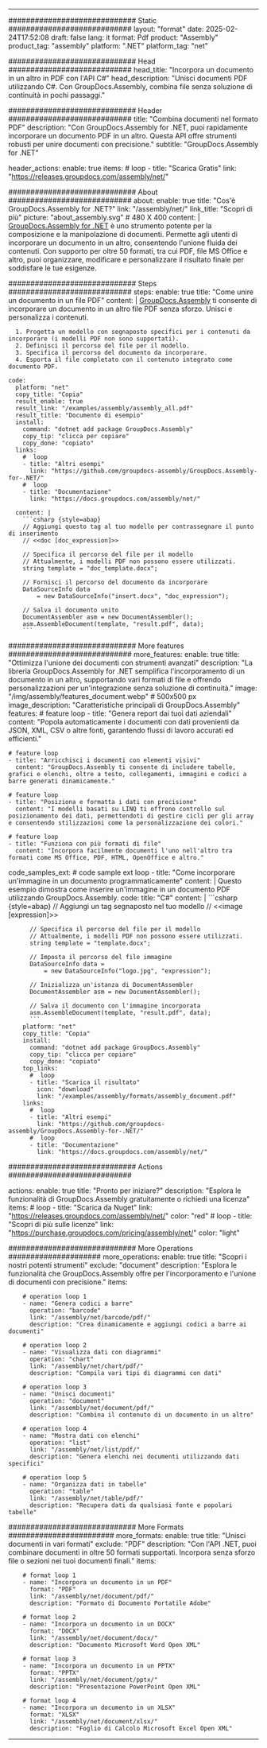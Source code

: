 



---
############################# Static ############################
layout: "format"
date:  2025-02-24T17:52:08
draft: false
lang: it
format: Pdf
product: "Assembly"
product_tag: "assembly"
platform: ".NET"
platform_tag: "net"

############################# Head ############################
head_title: "Incorpora un documento in un altro in PDF con l'API C#"
head_description: "Unisci documenti PDF utilizzando C#. Con GroupDocs.Assembly, combina file senza soluzione di continuità in pochi passaggi."

############################# Header ############################
title: "Combina documenti nel formato PDF" 
description: "Con GroupDocs.Assembly for .NET, puoi rapidamente incorporare un documento PDF in un altro. Questa API offre strumenti robusti per unire documenti con precisione."
subtitle: "GroupDocs.Assembly for .NET" 

header_actions:
  enable: true
  items:
    #  loop
    - title: "Scarica Gratis"
      link: "https://releases.groupdocs.com/assembly/net/"
      
############################# About ############################
about:
    enable: true
    title: "Cos'è GroupDocs.Assembly for .NET?"
    link: "/assembly/net/"
    link_title: "Scopri di più"
    picture: "about_assembly.svg" # 480 X 400
    content: |
       [GroupDocs.Assembly for .NET](/assembly/net/) è uno strumento potente per la composizione e la manipolazione di documenti. Permette agli utenti di incorporare un documento in un altro, consentendo l'unione fluida dei contenuti. Con supporto per oltre 50 formati, tra cui PDF, file MS Office e altro, puoi organizzare, modificare e personalizzare il risultato finale per soddisfare le tue esigenze.

############################# Steps ############################
steps:
    enable: true
    title: "Come unire un documento in un file PDF"
    content: |
      [GroupDocs.Assembly](/assembly/net/) ti consente di incorporare un documento in un altro file PDF senza sforzo. Unisci e personalizza i contenuti.
      
      1. Progetta un modello con segnaposto specifici per i contenuti da incorporare (i modelli PDF non sono supportati).
      2. Definisci il percorso del file per il modello.
      3. Specifica il percorso del documento da incorporare.
      4. Esporta il file completato con il contenuto integrato come documento PDF.
   
    code:
      platform: "net"
      copy_title: "Copia"
      result_enable: true
      result_link: "/examples/assembly/assembly_all.pdf"
      result_title: "Documento di esempio"
      install:
        command: "dotnet add package GroupDocs.Assembly"
        copy_tip: "clicca per copiare"
        copy_done: "copiato"
      links:
        #  loop
        - title: "Altri esempi"
          link: "https://github.com/groupdocs-assembly/GroupDocs.Assembly-for-.NET/"
        #  loop
        - title: "Documentazione"
          link: "https://docs.groupdocs.com/assembly/net/"
          
      content: |
        ```csharp {style=abap}
        // Aggiungi questo tag al tuo modello per contrassegnare il punto di inserimento
        // <<doc [doc_expression]>>

        // Specifica il percorso del file per il modello
        // Attualmente, i modelli PDF non possono essere utilizzati.
        string template = "doc_template.docx";

        // Fornisci il percorso del documento da incorporare
        DataSourceInfo data 
            = new DataSourceInfo("insert.docx", "doc_expression");

        // Salva il documento unito
        DocumentAssembler asm = new DocumentAssembler();
        asm.AssembleDocument(template, "result.pdf", data);
        ```            

############################# More features ############################
more_features:
  enable: true
  title: "Ottimizza l'unione dei documenti con strumenti avanzati"
  description: "La libreria GroupDocs.Assembly for .NET semplifica l'incorporamento di un documento in un altro, supportando vari formati di file e offrendo personalizzazioni per un'integrazione senza soluzione di continuità."
  image: "/img/assembly/features_document.webp" # 500x500 px
  image_description: "Caratteristiche principali di GroupDocs.Assembly"
  features:
    # feature loop
    - title: "Genera report dai tuoi dati aziendali"
      content: "Popola automaticamente i documenti con dati provenienti da JSON, XML, CSV o altre fonti, garantendo flussi di lavoro accurati ed efficienti."

    # feature loop
    - title: "Arricchisci i documenti con elementi visivi"
      content: "GroupDocs.Assembly ti consente di includere tabelle, grafici e elenchi, oltre a testo, collegamenti, immagini e codici a barre generati dinamicamente."

    # feature loop
    - title: "Posiziona e formatta i dati con precisione"
      content: "I modelli basati su LINQ ti offrono controllo sul posizionamento dei dati, permettendoti di gestire cicli per gli array e consentendo stilizzazioni come la personalizzazione dei colori."

    # feature loop
    - title: "Funziona con più formati di file"
      content: "Incorpora facilmente documenti l'uno nell'altro tra formati come MS Office, PDF, HTML, OpenOffice e altro."
      
  code_samples_ext:
    # code sample ext loop
    - title: "Come incorporare un'immagine in un documento programmaticamente"
      content: |
        Questo esempio dimostra come inserire un'immagine in un documento PDF utilizzando GroupDocs.Assembly.
      code:
        title: "C#"
        content: |
          ```csharp {style=abap}
          // Aggiungi un tag segnaposto nel tuo modello
          // <<image [expression]>>

          // Specifica il percorso del file per il modello
          // Attualmente, i modelli PDF non possono essere utilizzati.
          string template = "template.docx";

          // Imposta il percorso del file immagine
          DataSourceInfo data =
              = new DataSourceInfo("logo.jpg", "expression");

          // Inizializza un'istanza di DocumentAssembler
          DocumentAssembler asm = new DocumentAssembler();

          // Salva il documento con l'immagine incorporata
          asm.AssembleDocument(template, "result.pdf", data);
          ```
        platform: "net"
        copy_title: "Copia"
        install:
          command: "dotnet add package GroupDocs.Assembly"
          copy_tip: "clicca per copiare"
          copy_done: "copiato"
        top_links:
          #  loop
          - title: "Scarica il risultato"
            icon: "download"
            link: "/examples/assembly/formats/assembly_document.pdf"
        links:
          #  loop
          - title: "Altri esempi"
            link: "https://github.com/groupdocs-assembly/GroupDocs.Assembly-for-.NET/"
          #  loop
          - title: "Documentazione"
            link: "https://docs.groupdocs.com/assembly/net/"
            

            


############################# Actions ############################

actions:
  enable: true
  title: "Pronto per iniziare?"
  description: "Esplora le funzionalità di GroupDocs.Assembly gratuitamente o richiedi una licenza"
  items:
    #  loop
    - title: "Scarica da Nuget"
      link: "https://releases.groupdocs.com/assembly/net/"
      color: "red"
        #  loop
    - title: "Scopri di più sulle licenze"
      link: "https://purchase.groupdocs.com/pricing/assembly/net/"
      color: "light"


############################# More Operations #####################
more_operations:
    enable: true
    title: "Scopri i nostri potenti strumenti"
    exclude: "document"
    description: "Esplora le funzionalità che GroupDocs.Assembly offre per l'incorporamento e l'unione di documenti con precisione."
    items: 
          
        # operation loop 1
        - name: "Genera codici a barre"
          operation: "barcode"
          link: "/assembly/net/barcode/pdf/"
          description: "Crea dinamicamente e aggiungi codici a barre ai documenti"

        # operation loop 2
        - name: "Visualizza dati con diagrammi"
          operation: "chart"
          link: "/assembly/net/chart/pdf/"
          description: "Compila vari tipi di diagrammi con dati"

        # operation loop 3
        - name: "Unisci documenti"
          operation: "document"
          link: "/assembly/net/document/pdf/"
          description: "Combina il contenuto di un documento in un altro"

        # operation loop 4
        - name: "Mostra dati con elenchi"
          operation: "list"
          link: "/assembly/net/list/pdf/"
          description: "Genera elenchi nei documenti utilizzando dati specifici"

        # operation loop 5
        - name: "Organizza dati in tabelle"
          operation: "table"
          link: "/assembly/net/table/pdf/"
          description: "Recupera dati da qualsiasi fonte e popolari tabelle"
         
          
############################# More Formats ########################
more_formats:
    enable: true
    title: "Unisci documenti in vari formati"
    exclude: "PDF"
    description: "Con l'API .NET, puoi combinare documenti in oltre 50 formati supportati. Incorpora senza sforzo file o sezioni nei tuoi documenti finali."
    items: 
          
        # format loop 1
        - name: "Incorpora un documento in un PDF"
          format: "PDF"
          link: "/assembly/net/document/pdf/"
          description: "Formato di Documento Portatile Adobe"
          
        # format loop 2
        - name: "Incorpora un documento in un DOCX"
          format: "DOCX"
          link: "/assembly/net/document/docx/"
          description: "Documento Microsoft Word Open XML"
          
        # format loop 3
        - name: "Incorpora un documento in un PPTX"
          format: "PPTX"
          link: "/assembly/net/document/pptx/"
          description: "Presentazione PowerPoint Open XML"
          
        # format loop 4
        - name: "Incorpora un documento in un XLSX"
          format: "XLSX"
          link: "/assembly/net/document/xlsx/"
          description: "Foglio di Calcolo Microsoft Excel Open XML"


          

---